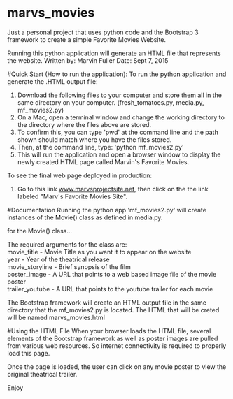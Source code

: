 # marvs_movies

Just a personal project that uses python code and the Bootstrap 3 framework to create a simple Favorite Movies Website.

Running this python application will generate an HTML file that represents the website.
Written by: Marvin Fuller
Date: Sept 7, 2015


#Quick Start (How to run the application):
To run the python application and generate the .HTML output file:
  1. Download the following files to your computer and store them all in the same directory on your computer.
        (fresh_tomatoes.py, media.py, mf_movies2.py)
  2. On a Mac, open a terminal window and change the working directory to the directory where the files above are stored.
  3. To confirm this, you can type 'pwd' at the command line and the path shown should match where you have the files stored.
  4. Then, at the command line, type: 'python mf_movies2.py'
  5. This will run the application and open a browser window to display the newly created HTML page called Marvin's Favorite Movies.

To see the final web page deployed in production:
  1. Go to this link www.marvsprojectsite.net, then click on the the link labeled "Marv's Favorite Movies Site".


#Documentation
Running the python app 'mf_movies2.py' will create instances of the Movie() class as defined in media.py.

for the Movie() class...

The required arguments for the class are:  
       movie_title - Movie Title as you want it to appear on the website  
       year - Year of the theatrical release  
       movie_storyline - Brief synopsis of the film  
       poster_image - A URL that points to a web based image file of the movie poster  
       trailer_youtube - A URL that points to the youtube trailer for each movie  

The Bootstrap framework will create an HTML output file in the same directory that the mf_movies2.py is located.  The HTML that will be creted will be named marvs_movies.html

#Using the HTML File
When your browser loads the HTML file, several elements of the Bootstrap framework as well as poster images are pulled from various web resources.  So internet connectivity is required to properly load this page.  

Once the page is loaded, the user can click on any movie poster to view the original theatrical trailer.

Enjoy

